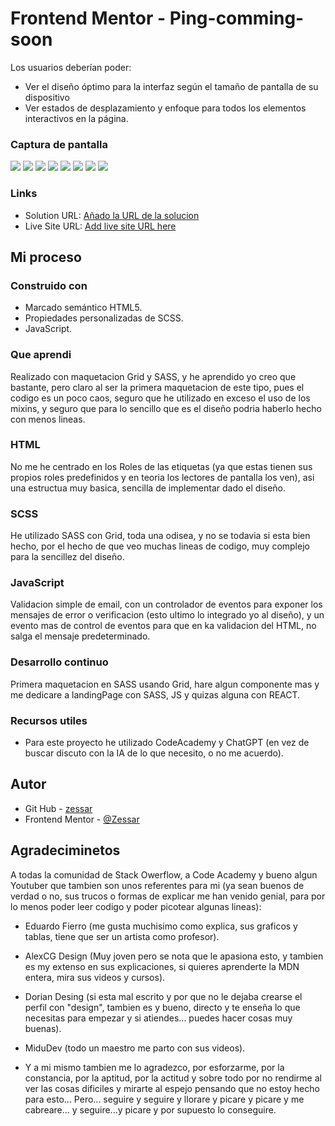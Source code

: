 # Frontend Mentor - Ping-comming-soon

Los usuarios deberían poder:

- Ver el diseño óptimo para la interfaz según el tamaño de pantalla de su dispositivo
- Ver estados de desplazamiento y enfoque para todos los elementos interactivos en la página.

### Captura de pantalla

![](capturas/Captura%20de%20pantalla%202023-10-19%20100918.png)
![](capturas/Captura%20de%20pantalla%202023-10-19%20100957.png)
![](capturas/Captura%20de%20pantalla%202023-10-19%20101003.png)
![](capturas/Captura%20de%20pantalla%202023-10-19%20101015.png)
![](capturas/Captura%20de%20pantalla%202023-10-19%20101025.png)
![](capturas/Captura%20de%20pantalla%202023-10-19%20101042.png)
![](capturas/Captura%20de%20pantalla%202023-10-19%20101046.png)
![](capturas/Captura%20de%20pantalla%202023-10-19%20101118.png)


### Links

- Solution URL: [Añado la URL de la solucion](https://github.com/Zessar/ping-comming-soon)
- Live Site URL: [Add live site URL here](https://zessar.github.io/ping-comming-soon/)

## Mi proceso

### Construido con

- Marcado semántico HTML5.
- Propiedades personalizadas de SCSS.
- JavaScript.

### Que aprendi
Realizado con maquetacion Grid y SASS, y he aprendido yo creo que bastante, pero claro al ser la primera maquetacion de este tipo, pues el codigo es un poco caos, seguro que he utilizado en exceso el uso de los mixins, y seguro que para lo sencillo que es el diseño podria haberlo hecho con menos lineas.

### HTML

No me he centrado en los Roles de las etiquetas (ya que estas tienen sus propios roles predefinidos y en teoria los lectores de pantalla los ven), asi una estructua muy basica, sencilla de implementar dado el diseño.

### SCSS

He utilizado SASS con Grid, toda una odisea, y no se todavia si esta bien hecho, por el hecho de que veo muchas lineas de codigo, muy complejo para la sencillez del diseño.

### JavaScript

Validacion simple de email, con un controlador de eventos para exponer los mensajes de error o verificacion (esto ultimo lo integrado yo al diseño), y un evento mas de control de eventos para que en ka validacion del HTML, no salga el mensaje predeterminado.

### Desarrollo continuo

Primera maquetacion en SASS usando Grid, hare algun componente mas y me dedicare a landingPage con SASS, JS y quizas alguna con REACT.

### Recursos utiles

- Para este proyecto he utilizado CodeAcademy y ChatGPT (en vez de buscar discuto con la IA de lo que necesito, o no me acuerdo).

## Autor

- Git Hub - [zessar](https://github.com/Zessar)
- Frontend Mentor - [@Zessar](https://www.frontendmentor.io/profile/Zessar)



## Agradeciminetos

A todas la comunidad de Stack Owerflow, a Code Academy y bueno algun Youtuber que tambien son unos referentes para mi (ya sean buenos de verdad o no, sus trucos o formas de explicar me han venido genial, para por lo menos poder leer codigo y poder picotear algunas lineas):

 - Eduardo Fierro (me gusta muchisimo como explica, sus graficos y tablas, tiene que ser un artista como profesor).

 - AlexCG Design (Muy joven pero se nota que le apasiona esto, y tambien es my extenso en sus explicaciones, si quieres aprenderte la MDN entera, mira sus videos y cursos).

 - Dorian Desing (si esta mal escrito y por que no le dejaba crearse el perfil con "design", tambien es y bueno, directo y te enseña lo que necesitas para empezar y si atiendes... puedes hacer cosas muy buenas).

 - MiduDev (todo un maestro me parto con sus videos).

 - Y a mi mismo tambien me lo agradezco, por esforzarme, por la constancia, por la aptitud, por la actitud y sobre todo por no rendirme al ver las cosas dificiles y mirarte al espejo pensando que no estoy hecho para esto... Pero... seguire y seguire y llorare y picare y picare y me cabreare... y seguire...y picare y por supuesto lo conseguire.


